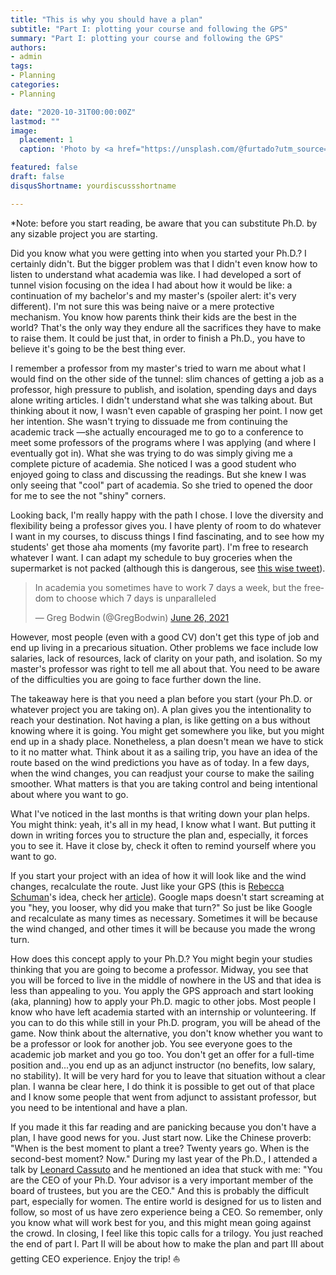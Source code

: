 ```yaml
---
title: "This is why you should have a plan"
subtitle: "Part I: plotting your course and following the GPS"
summary: "Part I: plotting your course and following the GPS"
authors:
- admin
tags:
- Planning
categories:
- Planning

date: "2020-10-31T00:00:00Z"
lastmod: ""
image:
  placement: 1
  caption: 'Photo by <a href="https://unsplash.com/@furtado?utm_source=unsplash&utm_medium=referral&utm_content=creditCopyText">Felipe Furtado</a> on <a href="https://unsplash.com/s/photos/plan?utm_source=unsplash&utm_medium=referral&utm_content=creditCopyText">Unsplash</a>'

featured: false
draft: false
disqusShortname: yourdiscussshortname

---
```


*Note: before you start reading, be aware that you can substitute Ph.D. by any sizable project you are starting.

Did you know what you were getting into when you started your Ph.D.? I certainly didn't. But the bigger problem was that I didn't even know how to listen to understand what academia was like. I had developed a sort of tunnel vision focusing on the idea I had about how it would be like: a continuation of my bachelor's and my master's (spoiler alert: it's very different). I'm not sure this was being naive or a mere protective mechanism. You know how parents think their kids are the best in the world? That's the only way they endure all the sacrifices they have to make to raise them. It could be just that, in order to finish a Ph.D., you have to believe it's going to be the best thing ever.

I remember a professor from my master's tried to warn me about what I would find on the other side of the tunnel: slim chances of getting a job as a professor, high pressure to publish, and isolation, spending days and days alone writing articles. I didn't understand what she was talking about. But thinking about it now, I wasn't even capable of grasping her point. I now get her intention. She wasn't trying to dissuade me from continuing the academic track —she actually encouraged me to go to a conference to meet some professors of the programs where I was applying (and where I eventually got in). What she was trying to do was simply giving me a complete picture of academia. She noticed I was a good student who enjoyed going to class and discussing the readings. But she knew I was only seeing that "cool" part of academia. So she tried to opened the door for me to see the not "shiny" corners. 

Looking back, I'm really happy with the path I chose. I love the diversity and flexibility being a professor gives you. I have plenty of room to do whatever I want in my courses, to discuss things I find fascinating, and to see how my students' get those aha moments (my favorite part). I'm free to research whatever I want. I can adapt my schedule to buy groceries when the supermarket is not packed (although this is dangerous, see [this wise tweet](https://twitter.com/GregBodwin/status/1408576508634009603)).

<blockquote class="twitter-tweet"><p lang="en" dir="ltr">In academia you sometimes have to work 7 days a week, but the freedom to choose which 7 days is unparalleled</p>&mdash; Greg Bodwin (@GregBodwin) <a href="https://twitter.com/GregBodwin/status/1408576508634009603?ref_src=twsrc%5Etfw">June 26, 2021</a></blockquote> <script async src="https://platform.twitter.com/widgets.js" charset="utf-8"></script>

However, most people (even with a good CV) don't get this type of job and end up living in a precarious situation. Other problems we face include low salaries, lack of resources, lack of clarity on your path, and isolation. So my master's professor was right to tell me all about that. You need to be aware of the difficulties you are going to face further down the line.

The takeaway here is that you need a plan before you start (your Ph.D. or whatever project you are taking on). A plan gives you the intentionality to reach your destination. Not having a plan, is like getting on a bus without knowing where it is going. You might get somewhere you like, but you might end up in a shady place. Nonetheless, a plan doesn't mean we have to stick to it no matter what. Think about it as a sailing trip, you have an idea of the route based on the wind predictions you have as of today. In a few days, when the wind changes, you can readjust your course to make the sailing smoother. What matters is that you are taking control and being intentional about where you want to go. 

What I've noticed in the last months is that writing down your plan helps. You might think: yeah, it's all in my head, I know what I want. But putting it down in writing forces you to structure the plan and, especially, it forces you to see it. Have it close by, check it often to remind yourself where you want to go.

If you start your project with an idea of how it will look like and the wind changes, recalculate the route. Just like your GPS (this is [Rebecca Schuman](https://twitter.com/pankisseskafka)'s idea, check her [article](https://www.chronicle.com/article/are-you-working-from-new-years-resolutions-to-reality?cid2=gen_login_refresh&cid=gen_sign_in&cid2=gen_login_refresh)). Google maps doesn't start screaming at you "hey, you looser, why did you make that turn?" So just be like Google and recalculate as many times as necessary. Sometimes it will be because the wind changed, and other times it will be because you made the wrong turn. 

How does this concept apply to your Ph.D.? You might begin your studies thinking that you are going to become a professor. Midway, you see that you will be forced to live in the middle of nowhere in the US and that idea is less than appealing to you. You apply the GPS approach and start looking (aka, planning) how to apply your Ph.D. magic to other jobs. Most people I know who have left academia started with an internship or volunteering. If you can to do this while still in your Ph.D. program, you will be ahead of the game. Now think about the alternative, you don't know whether you want to be a professor or look for another job. You see everyone goes to the academic job market and you go too. You don't get an offer for a full-time position and...you end up as an adjunct instructor (no benefits, low salary, no stability). It will be very hard for you to leave that situation without a clear plan. I wanna be clear here, I do think it is possible to get out of that place and I know some people that went from adjunct to assistant professor, but you need to be intentional and have a plan.

If you made it this far reading and are panicking because you don't have a plan, I have good news for you. Just start now. Like the Chinese proverb: "When is the best moment to plant a tree? Twenty years go. When is the second-best moment? Now." During my last year of the Ph.D., I attended a talk by [Leonard Cassuto](https://www.chronicle.com/package/the-graduate-adviser/) and he mentioned an idea that stuck with me: "You are the CEO of your Ph.D. Your advisor is a very important member of the board of trustees, but you are the CEO." And this is probably the difficult part, especially for women. The entire world is designed for us to listen and follow, so most of us have zero experience being a CEO. So remember, only you know what will work best for you, and this might mean going against the crowd. In closing, I feel like this topic calls for a trilogy. You just reached the end of part I. Part II will be about how to make the plan and part III about getting CEO experience. Enjoy the trip! ⛵
